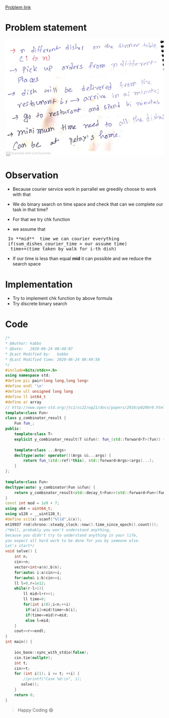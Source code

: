 [Problem link](https://codeforces.com/problemset/problem/1443/C)

# Problem statement
<div align= "center"><img src="g1.jpeg">
</div>

# Observation
- Because courier service work in parrallel 
we greedily choose to work with that
- We do binary search on time space and check that  can we complete our task in that time?

- For that we try chk function
- we assume that 
<pre> In **mid**  time we can courier everything
 if(sum_dishes_courier_time > our assume time)
  time+=(time_taken_by_walk_for_i-th_dish)
</pre>

- If our time  is less than equal **mid** it can possible and we reduce the search space

# Implementation

- Try to implement chk function by above formula 
- Try discrete binary search

# Code
```c++
/*
* @Author: kabbo
* @Date:   2020-06-24 08:40:07
* @Last Modified by:   kabbo
* @Last Modified time: 2020-06-24 08:49:58
*/
#include<bits/stdc++.h>
using namespace std;
#define pii pair<long long,long long>
#define endl '\n'
#define ull unsigned long long
#define ll int64_t
#define ar array
// http://www.open-std.org/jtc1/sc22/wg21/docs/papers/2016/p0200r0.html
template<class Fun>
class y_combinator_result {
    Fun fun_;
public:
    template<class T>
    explicit y_combinator_result(T &&fun): fun_(std::forward<T>(fun)) {}
 
    template<class ...Args>
    decltype(auto) operator()(Args &&...args) {
        return fun_(std::ref(*this), std::forward<Args>(args)...);
    }
};
 
template<class Fun>
decltype(auto) y_combinator(Fun &&fun) {
    return y_combinator_result<std::decay_t<Fun>>(std::forward<Fun>(fun));
}
const int mod = 1e9 + 7;
using u64 = uint64_t;
using u128 = __uint128_t;
#define sc1(x) scanf("%lld",&(x));
mt19937 rnd(chrono::steady_clock::now().time_since_epoch().count());
/*Well, probably you won't understand anything,
because you didn't try to understand anything in your life,
you expect all hard work to be done for you by someone else. 
Let's start*/
void solve() {
    int n;
    cin>>n;
    vector<int>a(n),b(n);
    for(auto& i:a)cin>>i;
    for(auto& i:b)cin>>i;
    ll l=0,r=1e12;
    while(r-l>1){
        ll mid=l+r>>1;
        ll time=0;
        for(int i(0);i<n;++i)
         if(a[i]>mid)time+=b[i];
         if(time<=mid)r=mid;
         else l=mid;
    }
    cout<<r<<endl;
}
int main() {

    ios_base::sync_with_stdio(false);
    cin.tie(nullptr);
    int t;
    cin>>t;
    for (int i(1); i <= t; ++i) {
        //printf("Case %d:\n", i);
       solve();
    }
    return 0;
}
```
>Happy Coding :smile: